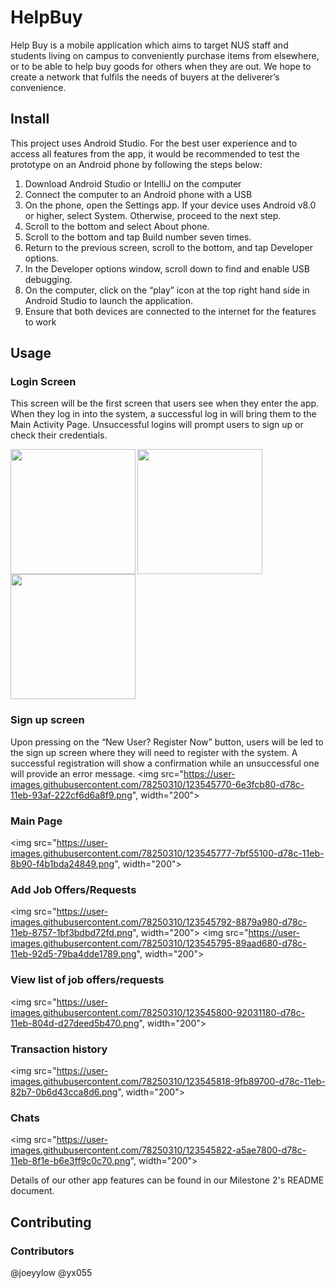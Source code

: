 # HelpBuy
Help Buy is a mobile application which aims to target NUS staff and students living on campus to conveniently purchase items from elsewhere, or to be able to help buy goods for others when they are out. We hope to create a network that fulfils the needs of buyers at the deliverer’s convenience.

## Install 
This project uses Android Studio. For the best user experience and to access all features from the app, it would be recommended to test the prototype on an Android phone by following the steps below:

1. Download Android Studio or IntelliJ on the computer
2. Connect the computer to an Android phone with a USB
3. On the phone, open the Settings app. If your device uses Android v8.0 or higher, select System. Otherwise, proceed to the next step.
4. Scroll to the bottom and select About phone.
5. Scroll to the bottom and tap Build number seven times.
6. Return to the previous screen, scroll to the bottom, and tap Developer options.
7. In the Developer options window, scroll down to find and enable USB debugging.
8. On the computer, click on the “play” icon at the top right hand side in Android Studio to launch the application.
9. Ensure that both devices are connected to the internet for the features to work

## Usage
### Login Screen 
This screen will be the first screen that users see when they enter the app. When they log in into the system, a successful log in will bring them to the Main Activity Page. Unsuccessful logins will prompt users to sign up or check their credentials.

<img align="left" src="https://user-images.githubusercontent.com/78250310/120108271-04d19a80-c197-11eb-9cfe-40bafa9552d7.png" width="200">
<img align="center" src="https://user-images.githubusercontent.com/78250310/120108267-0307d700-c197-11eb-9f84-066ddfa92c86.png" width="200">
<img src="https://user-images.githubusercontent.com/78250310/120108268-04390400-c197-11eb-9161-a6db22cdcc1f.png" width="200">

### Sign up screen
Upon pressing on the “New User? Register Now” button, users will be led to the sign up screen where they will need to register with the system. A successful registration will show a confirmation while an unsuccessful one will provide an error message.
<img src="https://user-images.githubusercontent.com/78250310/123545770-6e3fcb80-d78c-11eb-93af-222cf6d6a8f9.png", width="200">

### Main Page
<img src="https://user-images.githubusercontent.com/78250310/123545777-7bf55100-d78c-11eb-8b90-f4b1bda24849.png", width="200">

### Add Job Offers/Requests
<img src="https://user-images.githubusercontent.com/78250310/123545792-8879a980-d78c-11eb-8757-1bf3bdbd72fd.png", width="200">
<img src="https://user-images.githubusercontent.com/78250310/123545795-89aad680-d78c-11eb-92d5-79ba4dde1789.png", width="200">

### View list of job offers/requests
<img src="https://user-images.githubusercontent.com/78250310/123545800-92031180-d78c-11eb-804d-d27deed5b470.png", width="200">

### Transaction history 
<img src="https://user-images.githubusercontent.com/78250310/123545818-9fb89700-d78c-11eb-82b7-0b6d43cca8d6.png", width="200">

### Chats
<img src="https://user-images.githubusercontent.com/78250310/123545822-a5ae7800-d78c-11eb-8f1e-b6e3ff9c0c70.png", width="200">

Details of our other app features can be found in our Milestone 2's README document.

## Contributing
### Contributors
@joeyylow
@yx055
